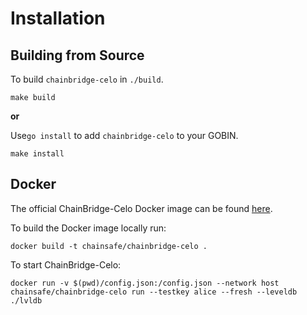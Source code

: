 # Installation

## Building from Source

To build `chainbridge-celo` in `./build`.
```
make build
```

**or**

Use`go install` to add `chainbridge-celo` to your GOBIN.

```
make install
```

## Docker

The official ChainBridge-Celo Docker image can be found [here](https://hub.docker.com/r/chainsafe/chainbridge-celo).

To build the Docker image locally run: 

```
docker build -t chainsafe/chainbridge-celo .
```

To start ChainBridge-Celo:

```
docker run -v $(pwd)/config.json:/config.json --network host chainsafe/chainbridge-celo run --testkey alice --fresh --leveldb ./lvldb
```
